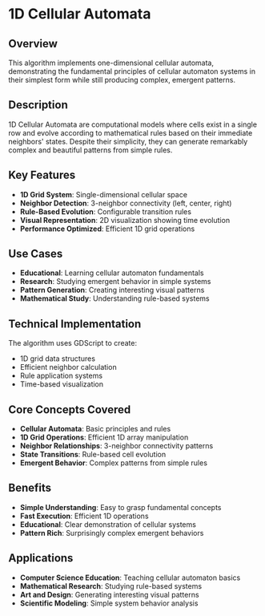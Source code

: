 # 1D Cellular Automata

## Overview
This algorithm implements one-dimensional cellular automata, demonstrating the fundamental principles of cellular automaton systems in their simplest form while still producing complex, emergent patterns.

## Description
1D Cellular Automata are computational models where cells exist in a single row and evolve according to mathematical rules based on their immediate neighbors' states. Despite their simplicity, they can generate remarkably complex and beautiful patterns from simple rules.

## Key Features
- **1D Grid System**: Single-dimensional cellular space
- **Neighbor Detection**: 3-neighbor connectivity (left, center, right)
- **Rule-Based Evolution**: Configurable transition rules
- **Visual Representation**: 2D visualization showing time evolution
- **Performance Optimized**: Efficient 1D grid operations

## Use Cases
- **Educational**: Learning cellular automaton fundamentals
- **Research**: Studying emergent behavior in simple systems
- **Pattern Generation**: Creating interesting visual patterns
- **Mathematical Study**: Understanding rule-based systems

## Technical Implementation
The algorithm uses GDScript to create:
- 1D grid data structures
- Efficient neighbor calculation
- Rule application systems
- Time-based visualization

## Core Concepts Covered
- **Cellular Automata**: Basic principles and rules
- **1D Grid Operations**: Efficient 1D array manipulation
- **Neighbor Relationships**: 3-neighbor connectivity patterns
- **State Transitions**: Rule-based cell evolution
- **Emergent Behavior**: Complex patterns from simple rules

## Benefits
- **Simple Understanding**: Easy to grasp fundamental concepts
- **Fast Execution**: Efficient 1D operations
- **Educational**: Clear demonstration of cellular systems
- **Pattern Rich**: Surprisingly complex emergent behaviors

## Applications
- **Computer Science Education**: Teaching cellular automaton basics
- **Mathematical Research**: Studying rule-based systems
- **Art and Design**: Generating interesting visual patterns
- **Scientific Modeling**: Simple system behavior analysis
